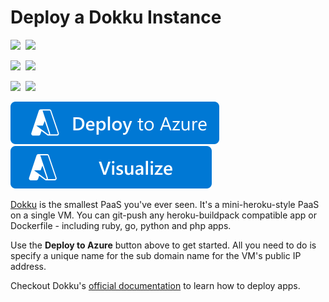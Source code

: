 # Deploy a Dokku Instance

<IMG SRC="https://azurequickstartsservice.blob.core.windows.net/badges/dokku-vm/PublicLastTestDate.svg" />&nbsp;
<IMG SRC="https://azurequickstartsservice.blob.core.windows.net/badges/dokku-vm/PublicDeployment.svg" />&nbsp;

<IMG SRC="https://azurequickstartsservice.blob.core.windows.net/badges/dokku-vm/FairfaxLastTestDate.svg" />&nbsp;
<IMG SRC="https://azurequickstartsservice.blob.core.windows.net/badges/dokku-vm/FairfaxDeployment.svg" />&nbsp;

<IMG SRC="https://azurequickstartsservice.blob.core.windows.net/badges/dokku-vm/BestPracticeResult.svg" />&nbsp;
<IMG SRC="https://azurequickstartsservice.blob.core.windows.net/badges/dokku-vm/CredScanResult.svg" />&nbsp;

[![Deploy to Azure](https://raw.githubusercontent.com/Azure/azure-quickstart-templates/master/1-CONTRIBUTION-GUIDE/images/deploytoazure.svg)](https://portal.azure.com/#create/Microsoft.Template/uri/https%3A%2F%2Fraw.githubusercontent.com%2FAzure%2Fazure-quickstart-templates%2Fmaster%2Fdokku-vm%2Fazuredeploy.json)
<a href="http://armviz.io/#/?load=https%3A%2F%2Fraw.githubusercontent.com%2FAzure%2Fazure-quickstart-templates%2Fmaster%2Fdokku-vm%2Fazuredeploy.json" target="_blank">
    <img src="https://raw.githubusercontent.com/Azure/azure-quickstart-templates/master/1-CONTRIBUTION-GUIDE/images/visualizebutton.svg"/>
</a>

[Dokku](http://progrium.viewdocs.io/dokku/) is the smallest PaaS you've ever seen. It's a mini-heroku-style PaaS on a single VM. You can git-push any heroku-buildpack compatible app or Dockerfile - including ruby, go, python and php apps. 

Use the **Deploy to Azure** button above to get started. All you need to do is specify a unique name for the sub domain name for the VM's public IP address.

Checkout Dokku's [official documentation](http://progrium.viewdocs.io/dokku/application-deployment/) to learn how to deploy apps.

